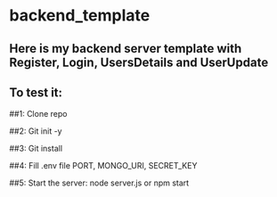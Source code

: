 # backend_template
## Here is my backend server template with Register, Login, UsersDetails and UserUpdate

## To test it:
##1: Clone repo

##2: Git init -y

##3: Git install 

##4: Fill .env file PORT, MONGO_URI, SECRET_KEY

##5: Start the server: node server.js or npm start
